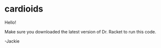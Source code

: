 cardioids
=========
Hello!

Make sure you downloaded the latest version of Dr. Racket to run this code.

-Jackie
